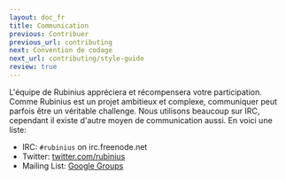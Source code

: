 ```yaml
---
layout: doc_fr
title: Communication
previous: Contribuer
previous_url: contributing
next: Convention de codage
next_url: contributing/style-guide
review: true
---
```


L'équipe de Rubinius appréciera et récompensera votre participation. Comme
Rubinius est un projet ambitieux et complexe, communiquer peut parfois être un
véritable challenge. Nous utilisons beaucoup sur IRC, cependant il existe
d'autre moyen de communication aussi. En voici une liste:   

* IRC: `#rubinius` on irc.freenode.net
* Twitter: [twitter.com/rubinius](http://twitter.com/rubinius)
* Mailing List: [Google Groups](http://groups.google.com/group/rubinius-dev)
